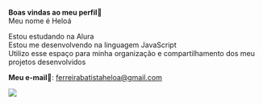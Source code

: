 **Boas vindas ao meu perfil**💖        
Meu nome é Heloá 

Estou estudando na Alura    
Estou me desenvolvendo na linguagem JavaScript    
Utilizo esse espaço para minha organização e compartilhamento dos meu projetos desenvolvidos

**Meu e-mail**💌: ferreirabatistaheloa@gmail.com 


![](https://i.pinimg.com/originals/68/41/76/6841767ff326de7cc51e7e3fc3244323.gif)
